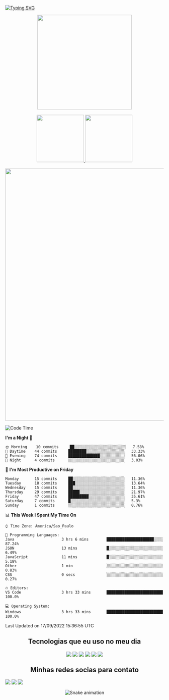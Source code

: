 [![Typing SVG](https://readme-typing-svg.herokuapp.com/?color=414a4c&size=35&center=true&vCenter=true&width=1000&lines=HELLO,+MY+NAME+is+Mario+Lucas;I%27m+21+years+old;Be+Welcome!+:%29)](https://git.io/typing-svg)


<div align="center">
<img height="300em"  src="https://user-images.githubusercontent.com/70382532/138322189-2db8df52-9dcb-40a0-88a8-c365466bd33d.gif"/>
</div>
</br>


<div align="center" >
  <a href="https://github.com/duribeiro">
    <img height="150em" src="https://github-readme-stats.vercel.app/api?username=MarioLucas0&count_private=true&include_all_commits=true&show_icons=true&theme=dracula&hide_border=false&show_owner=true"/>
    <img   height="150em" src="https://github-readme-stats.vercel.app/api/top-langs/?username=MarioLucas0&theme=dracula&hide_border=false&&layout=compact"/>
  </a>
</div>

<br/>
<div align="center" >
<a>
  <img width="800px" src="https://activity-graph.herokuapp.com/graph?username=MarioLucas0&bg_color=ffffff&color=000000&line=3AFC55&point=c64dff&area=true&hide_border=true" loading="lazy"/>
</a>
</div>

<!--START_SECTION:waka-->
![Code Time](http://img.shields.io/badge/Code%20Time-18%20hrs%2037%20mins-blue)

**I'm a Night 🦉** 

```text
🌞 Morning    10 commits     ██░░░░░░░░░░░░░░░░░░░░░░░   7.58% 
🌆 Daytime    44 commits     ████████░░░░░░░░░░░░░░░░░   33.33% 
🌃 Evening    74 commits     ██████████████░░░░░░░░░░░   56.06% 
🌙 Night      4 commits      ░░░░░░░░░░░░░░░░░░░░░░░░░   3.03%

```
📅 **I'm Most Productive on Friday** 

```text
Monday       15 commits     ██░░░░░░░░░░░░░░░░░░░░░░░   11.36% 
Tuesday      18 commits     ███░░░░░░░░░░░░░░░░░░░░░░   13.64% 
Wednesday    15 commits     ██░░░░░░░░░░░░░░░░░░░░░░░   11.36% 
Thursday     29 commits     █████░░░░░░░░░░░░░░░░░░░░   21.97% 
Friday       47 commits     █████████░░░░░░░░░░░░░░░░   35.61% 
Saturday     7 commits      █░░░░░░░░░░░░░░░░░░░░░░░░   5.3% 
Sunday       1 commits      ░░░░░░░░░░░░░░░░░░░░░░░░░   0.76%

```


📊 **This Week I Spent My Time On** 

```text
⌚︎ Time Zone: America/Sao_Paulo

💬 Programming Languages: 
Java                     3 hrs 6 mins        █████████████████████░░░░   87.24% 
JSON                     13 mins             █░░░░░░░░░░░░░░░░░░░░░░░░   6.49% 
JavaScript               11 mins             █░░░░░░░░░░░░░░░░░░░░░░░░   5.18% 
Other                    1 min               ░░░░░░░░░░░░░░░░░░░░░░░░░   0.83% 
CSS                      0 secs              ░░░░░░░░░░░░░░░░░░░░░░░░░   0.27%

🔥 Editors: 
VS Code                  3 hrs 33 mins       █████████████████████████   100.0%

💻 Operating System: 
Windows                  3 hrs 33 mins       █████████████████████████   100.0%

```


 Last Updated on 17/09/2022 15:36:55 UTC
<!--END_SECTION:waka-->

<div align="center">
<h2>Tecnologias que eu uso no meu dia</h2>
</div>

<div align="center">
<img align="center" src="https://img.shields.io/badge/HTML5-E34F26?style=for-the-badge&logo=html5&logoColor=white">

<img align="center" src="https://img.shields.io/badge/CSS3-1572B6?style=for-the-badge&logo=css3&logoColor=white">

<img align="center" src="https://img.shields.io/badge/Sass-CC6699?style=for-the-badge&logo=sass&logoColor=white">

<img align="center"  src="https://img.shields.io/badge/JavaScript-F7DF1E?style=for-the-badge&logo=javascript&logoColor=black">

<img align="center" src="https://img.shields.io/badge/React-20232A?style=for-the-badge&logo=react&logoColor=61DAFB">
<img align="center" src="https://img.shields.io/badge/TypeScript-007ACC?style=for-the-badge&logo=typescript&logoColor=white">

</div>

<div align="center">
<h2>Minhas redes socias para contato</h2>
</div>

<div align="center" style="display: inline-block">
  <a href="https://www.instagram.com/m__lucaass/" target="_blank"><img src="https://img.shields.io/badge/-Instagram-%23E4405F?style=for-the-badge&logo=instagram&logoColor=white" target="_blank"></a> 
  <a href = "mariolucas.2000@outlook.com"><img src="https://img.shields.io/badge/-Gmail-%23333?style=for-the-badge&logo=gmail&logoColor=white" target="_blank"></a>
  <a href="https://www.linkedin.com/in/mario-lucas-9b11a1151/" target="_blank"><img src="https://img.shields.io/badge/-LinkedIn-%230077B5?style=for-the-badge&logo=linkedin&logoColor=white" target="_blank"></a> 
</div>

<div align="center">
  
  ![Snake animation](https://github.com/danielbped/danielbped/blob/output/github-contribution-grid-snake.svg)
  
</div>
